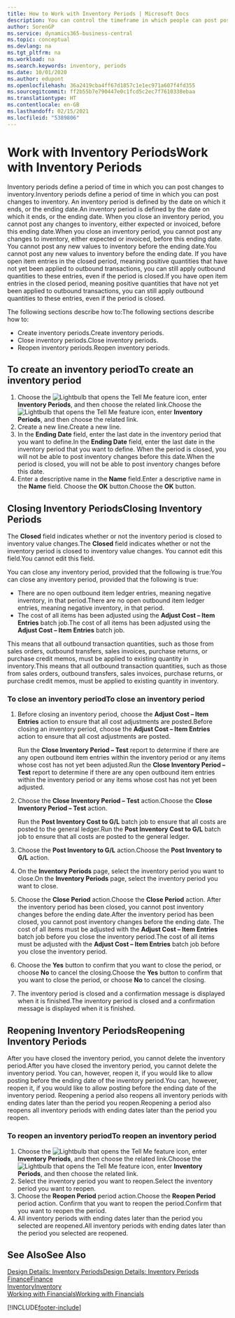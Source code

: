 ```yaml
---
title: How to Work with Inventory Periods | Microsoft Docs
description: You can control the timeframe in which people can post post changes to inventory by defining inventory periods.
author: SorenGP
ms.service: dynamics365-business-central
ms.topic: conceptual
ms.devlang: na
ms.tgt_pltfrm: na
ms.workload: na
ms.search.keywords: inventory, periods
ms.date: 10/01/2020
ms.author: edupont
ms.openlocfilehash: 36a2419cba4ff67d1857c1e1ec971a607f4fd355
ms.sourcegitcommit: ff2b55b7e790447e0c1fcd5c2ec7f7610338ebaa
ms.translationtype: HT
ms.contentlocale: en-GB
ms.lasthandoff: 02/15/2021
ms.locfileid: "5389806"
---
```

# <a name="work-with-inventory-periods"></a><span data-ttu-id="853d4-103">Work with Inventory Periods</span><span class="sxs-lookup"><span data-stu-id="853d4-103">Work with Inventory Periods</span></span>
<span data-ttu-id="853d4-104">Inventory periods define a period of time in which you can post changes to inventory.</span><span class="sxs-lookup"><span data-stu-id="853d4-104">Inventory periods define a period of time in which you can post changes to inventory.</span></span> <span data-ttu-id="853d4-105">An inventory period is defined by the date on which it ends, or the ending date.</span><span class="sxs-lookup"><span data-stu-id="853d4-105">An inventory period is defined by the date on which it ends, or the ending date.</span></span> <span data-ttu-id="853d4-106">When you close an inventory period, you cannot post any changes to inventory, either expected or invoiced, before this ending date.</span><span class="sxs-lookup"><span data-stu-id="853d4-106">When you close an inventory period, you cannot post any changes to inventory, either expected or invoiced, before this ending date.</span></span> <span data-ttu-id="853d4-107">You cannot post any new values to inventory before the ending date.</span><span class="sxs-lookup"><span data-stu-id="853d4-107">You cannot post any new values to inventory before the ending date.</span></span> <span data-ttu-id="853d4-108">If you have open item entries in the closed period, meaning positive quantities that have not yet been applied to outbound transactions, you can still apply outbound quantities to these entries, even if the period is closed.</span><span class="sxs-lookup"><span data-stu-id="853d4-108">If you have open item entries in the closed period, meaning positive quantities that have not yet been applied to outbound transactions, you can still apply outbound quantities to these entries, even if the period is closed.</span></span>  

<span data-ttu-id="853d4-109">The following sections describe how to:</span><span class="sxs-lookup"><span data-stu-id="853d4-109">The following sections describe how to:</span></span>

* <span data-ttu-id="853d4-110">Create inventory periods.</span><span class="sxs-lookup"><span data-stu-id="853d4-110">Create inventory periods.</span></span>  
* <span data-ttu-id="853d4-111">Close inventory periods.</span><span class="sxs-lookup"><span data-stu-id="853d4-111">Close inventory periods.</span></span>  
* <span data-ttu-id="853d4-112">Reopen inventory periods.</span><span class="sxs-lookup"><span data-stu-id="853d4-112">Reopen inventory periods.</span></span>  

## <a name="to-create-an-inventory-period"></a><span data-ttu-id="853d4-113">To create an inventory period</span><span class="sxs-lookup"><span data-stu-id="853d4-113">To create an inventory period</span></span>  
1. <span data-ttu-id="853d4-114">Choose the ![Lightbulb that opens the Tell Me feature](media/ui-search/search_small.png "Tell me what you want to do") icon, enter **Inventory Periods**, and then choose the related link.</span><span class="sxs-lookup"><span data-stu-id="853d4-114">Choose the ![Lightbulb that opens the Tell Me feature](media/ui-search/search_small.png "Tell me what you want to do") icon, enter **Inventory Periods**, and then choose the related link.</span></span>  
2. <span data-ttu-id="853d4-115">Create a new line.</span><span class="sxs-lookup"><span data-stu-id="853d4-115">Create a new line.</span></span>  
3. <span data-ttu-id="853d4-116">In the **Ending Date** field, enter the last date in the inventory period that you want to define.</span><span class="sxs-lookup"><span data-stu-id="853d4-116">In the **Ending Date** field, enter the last date in the inventory period that you want to define.</span></span> <span data-ttu-id="853d4-117">When the period is closed, you will not be able to post inventory changes before this date.</span><span class="sxs-lookup"><span data-stu-id="853d4-117">When the period is closed, you will not be able to post inventory changes before this date.</span></span>  
4. <span data-ttu-id="853d4-118">Enter a descriptive name in the **Name** field.</span><span class="sxs-lookup"><span data-stu-id="853d4-118">Enter a descriptive name in the **Name** field.</span></span> <span data-ttu-id="853d4-119">Choose the **OK** button.</span><span class="sxs-lookup"><span data-stu-id="853d4-119">Choose the **OK** button.</span></span>  

## <a name="closing-inventory-periods"></a><span data-ttu-id="853d4-120">Closing Inventory Periods</span><span class="sxs-lookup"><span data-stu-id="853d4-120">Closing Inventory Periods</span></span>  
<span data-ttu-id="853d4-121">The **Closed** field indicates whether or not the inventory period is closed to inventory value changes.</span><span class="sxs-lookup"><span data-stu-id="853d4-121">The **Closed** field indicates whether or not the inventory period is closed to inventory value changes.</span></span> <span data-ttu-id="853d4-122">You cannot edit this field.</span><span class="sxs-lookup"><span data-stu-id="853d4-122">You cannot edit this field.</span></span>  

<span data-ttu-id="853d4-123">You can close any inventory period, provided that the following is true:</span><span class="sxs-lookup"><span data-stu-id="853d4-123">You can close any inventory period, provided that the following is true:</span></span>  

* <span data-ttu-id="853d4-124">There are no open outbound item ledger entries, meaning negative inventory, in that period.</span><span class="sxs-lookup"><span data-stu-id="853d4-124">There are no open outbound item ledger entries, meaning negative inventory, in that period.</span></span>  
* <span data-ttu-id="853d4-125">The cost of all items has been adjusted using the **Adjust Cost – Item Entries** batch job.</span><span class="sxs-lookup"><span data-stu-id="853d4-125">The cost of all items has been adjusted using the **Adjust Cost – Item Entries** batch job.</span></span>  

<span data-ttu-id="853d4-126">This means that all outbound transaction quantities, such as those from sales orders, outbound transfers, sales invoices, purchase returns, or purchase credit memos, must be applied to existing quantity in inventory.</span><span class="sxs-lookup"><span data-stu-id="853d4-126">This means that all outbound transaction quantities, such as those from sales orders, outbound transfers, sales invoices, purchase returns, or purchase credit memos, must be applied to existing quantity in inventory.</span></span>  

### <a name="to-close-an-inventory-period"></a><span data-ttu-id="853d4-127">To close an inventory period</span><span class="sxs-lookup"><span data-stu-id="853d4-127">To close an inventory period</span></span>  
1. <span data-ttu-id="853d4-128">Before closing an inventory period, choose the **Adjust Cost – Item Entries** action to ensure that all cost adjustments are posted.</span><span class="sxs-lookup"><span data-stu-id="853d4-128">Before closing an inventory period, choose the **Adjust Cost – Item Entries** action to ensure that all cost adjustments are posted.</span></span>

     <span data-ttu-id="853d4-129">Run the **Close Inventory Period – Test** report to determine if there are any open outbound item entries within the inventory period or any items whose cost has not yet been adjusted.</span><span class="sxs-lookup"><span data-stu-id="853d4-129">Run the **Close Inventory Period – Test** report to determine if there are any open outbound item entries within the inventory period or any items whose cost has not yet been adjusted.</span></span>  
2. <span data-ttu-id="853d4-130">Choose the **Close Inventory Period – Test** action.</span><span class="sxs-lookup"><span data-stu-id="853d4-130">Choose the **Close Inventory Period – Test** action.</span></span>  

     <span data-ttu-id="853d4-131">Run the **Post Inventory Cost to G/L** batch job to ensure that all costs are posted to the general ledger.</span><span class="sxs-lookup"><span data-stu-id="853d4-131">Run the **Post Inventory Cost to G/L** batch job to ensure that all costs are posted to the general ledger.</span></span>  
3. <span data-ttu-id="853d4-132">Choose the **Post Inventory to G/L** action.</span><span class="sxs-lookup"><span data-stu-id="853d4-132">Choose the **Post Inventory to G/L** action.</span></span>  
4. <span data-ttu-id="853d4-133">On the **Inventory Periods** page, select the inventory period you want to close.</span><span class="sxs-lookup"><span data-stu-id="853d4-133">On the **Inventory Periods** page, select the inventory period you want to close.</span></span>  
5. <span data-ttu-id="853d4-134">Choose the **Close Period** action.</span><span class="sxs-lookup"><span data-stu-id="853d4-134">Choose the **Close Period** action.</span></span> <span data-ttu-id="853d4-135">After the inventory period has been closed, you cannot post inventory changes before the ending date.</span><span class="sxs-lookup"><span data-stu-id="853d4-135">After the inventory period has been closed, you cannot post inventory changes before the ending date.</span></span> <span data-ttu-id="853d4-136">The cost of all items must be adjusted with the **Adjust Cost – Item Entries** batch job before you close the inventory period.</span><span class="sxs-lookup"><span data-stu-id="853d4-136">The cost of all items must be adjusted with the **Adjust Cost – Item Entries** batch job before you close the inventory period.</span></span>  
6. <span data-ttu-id="853d4-137">Choose the **Yes** button to confirm that you want to close the period, or choose **No** to cancel the closing.</span><span class="sxs-lookup"><span data-stu-id="853d4-137">Choose the **Yes** button to confirm that you want to close the period, or choose **No** to cancel the closing.</span></span>  
7. <span data-ttu-id="853d4-138">The inventory period is closed and a confirmation message is displayed when it is finished.</span><span class="sxs-lookup"><span data-stu-id="853d4-138">The inventory period is closed and a confirmation message is displayed when it is finished.</span></span>  

## <a name="reopening-inventory-periods"></a><span data-ttu-id="853d4-139">Reopening Inventory Periods</span><span class="sxs-lookup"><span data-stu-id="853d4-139">Reopening Inventory Periods</span></span>  
<span data-ttu-id="853d4-140">After you have closed the inventory period, you cannot delete the inventory period.</span><span class="sxs-lookup"><span data-stu-id="853d4-140">After you have closed the inventory period, you cannot delete the inventory period.</span></span> <span data-ttu-id="853d4-141">You can, however, reopen it, if you would like to allow posting before the ending date of the inventory period.</span><span class="sxs-lookup"><span data-stu-id="853d4-141">You can, however, reopen it, if you would like to allow posting before the ending date of the inventory period.</span></span> <span data-ttu-id="853d4-142">Reopening a period also reopens all inventory periods with ending dates later than the period you reopen.</span><span class="sxs-lookup"><span data-stu-id="853d4-142">Reopening a period also reopens all inventory periods with ending dates later than the period you reopen.</span></span>  

### <a name="to-reopen-an-inventory-period"></a><span data-ttu-id="853d4-143">To reopen an inventory period</span><span class="sxs-lookup"><span data-stu-id="853d4-143">To reopen an inventory period</span></span>  
1. <span data-ttu-id="853d4-144">Choose the ![Lightbulb that opens the Tell Me feature](media/ui-search/search_small.png "Tell me what you want to do") icon, enter **Inventory Periods**, and then choose the related link.</span><span class="sxs-lookup"><span data-stu-id="853d4-144">Choose the ![Lightbulb that opens the Tell Me feature](media/ui-search/search_small.png "Tell me what you want to do") icon, enter **Inventory Periods**, and then choose the related link.</span></span>  
2. <span data-ttu-id="853d4-145">Select the inventory period you want to reopen.</span><span class="sxs-lookup"><span data-stu-id="853d4-145">Select the inventory period you want to reopen.</span></span>  
3. <span data-ttu-id="853d4-146">Choose the **Reopen Period** period action.</span><span class="sxs-lookup"><span data-stu-id="853d4-146">Choose the **Reopen Period** period action.</span></span> <span data-ttu-id="853d4-147">Confirm that you want to reopen the period.</span><span class="sxs-lookup"><span data-stu-id="853d4-147">Confirm that you want to reopen the period.</span></span>  
4. <span data-ttu-id="853d4-148">All inventory periods with ending dates later than the period you selected are reopened.</span><span class="sxs-lookup"><span data-stu-id="853d4-148">All inventory periods with ending dates later than the period you selected are reopened.</span></span>  

## <a name="see-also"></a><span data-ttu-id="853d4-149">See Also</span><span class="sxs-lookup"><span data-stu-id="853d4-149">See Also</span></span>  
[<span data-ttu-id="853d4-150">Design Details: Inventory Periods</span><span class="sxs-lookup"><span data-stu-id="853d4-150">Design Details: Inventory Periods</span></span>](design-details-inventory-periods.md)  
[<span data-ttu-id="853d4-151">Finance</span><span class="sxs-lookup"><span data-stu-id="853d4-151">Finance</span></span>](finance.md)  
[<span data-ttu-id="853d4-152">Inventory</span><span class="sxs-lookup"><span data-stu-id="853d4-152">Inventory</span></span>](inventory-manage-inventory.md)  
[<span data-ttu-id="853d4-153">Working with Financials</span><span class="sxs-lookup"><span data-stu-id="853d4-153">Working with Financials</span></span>](ui-work-product.md)


[!INCLUDE[footer-include](includes/footer-banner.md)]